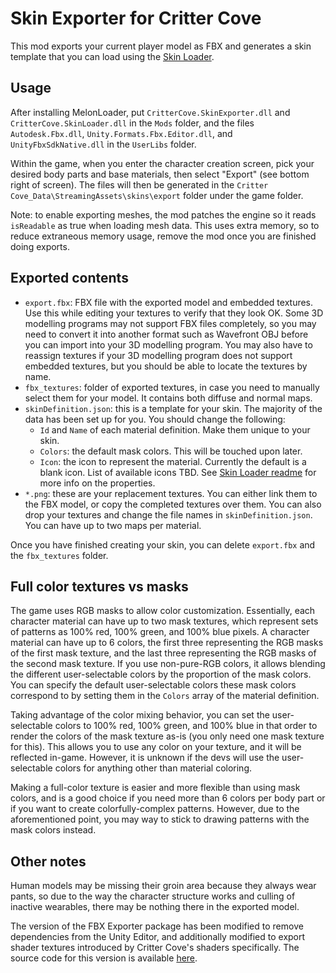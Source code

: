 ﻿Skin Exporter for Critter Cove
==============================

This mod exports your current player model as FBX and generates a skin template
that you can load using the [Skin Loader](/CritterCove.SkinLoader).

Usage
-----

After installing MelonLoader, put `CritterCove.SkinExporter.dll` and
`CritterCove.SkinLoader.dll` in the `Mods` folder, and the files
`Autodesk.Fbx.dll`, `Unity.Formats.Fbx.Editor.dll`, and `UnityFbxSdkNative.dll`
in the `UserLibs` folder.

Within the game, when you enter the character creation screen, pick your desired
body parts and base materials, then select "Export" (see bottom right of screen).
The files will then be generated in the
`Critter Cove_Data\StreamingAssets\skins\export` folder under the game folder.

Note: to enable exporting meshes, the mod patches the engine so it reads
`isReadable` as true when loading mesh data. This uses extra memory, so to
reduce extraneous memory usage, remove the mod once you are finished doing
exports.

Exported contents
-----------------

- `export.fbx`: FBX file with the exported model and embedded textures. Use this
  while editing your textures to verify that they look OK. Some 3D modelling
  programs may not support FBX files completely, so you may need to convert it
  into another format such as Wavefront OBJ before you can import into your
  3D modelling program. You may also have to reassign textures if your 3D
  modelling program does not support embedded textures, but you should be able
  to locate the textures by name.
- `fbx_textures`: folder of exported textures, in case you need to manually
  select them for your model. It contains both diffuse and normal maps.
- `skinDefinition.json`: this is a template for your skin. The majority of the
  data has been set up for you. You should change the following:
  - `Id` and `Name` of each material definition. Make them unique to your skin.
  - `Colors`: the default mask colors. This will be touched upon later.
  - `Icon`: the icon to represent the material. Currently the default is a blank
    icon. List of available icons TBD.
  See [Skin Loader readme](/CritterCove.SkinLoader/README.md) for more info on
  the properties.
- `*.png`: these are your replacement textures. You can either link them to the
  FBX model, or copy the completed textures over them. You can also drop your
  textures and change the file names in `skinDefinition.json`. You can have up
  to two maps per material.

Once you have finished creating your skin, you can delete `export.fbx` and the
`fbx_textures` folder.

Full color textures vs masks
----------------------------

The game uses RGB masks to allow color customization. Essentially, each
character material can have up to two mask textures, which represent sets of
patterns as 100% red, 100% green, and 100% blue pixels. A character material can
have up to 6 colors, the first three representing the RGB masks of the first
mask texture, and the last three representing the RGB masks of the second mask
texture. If you use non-pure-RGB colors, it allows blending the different
user-selectable colors by the proportion of the mask colors. You can specify
the default user-selectable colors these mask colors correspond to by setting
them in the `Colors` array of the material definition.

Taking advantage of the color mixing behavior, you can set the user-selectable
colors to 100% red, 100% green, and 100% blue in that order to render the colors
of the mask texture as-is (you only need one mask texture for this). This allows
you to use any color on your texture, and it will be reflected in-game. However,
it is unknown if the devs will use the user-selectable colors for anything other
than material coloring.

Making a full-color texture is easier and more flexible than using mask colors,
and is a good choice if you need more than 6 colors per body part or if you
want to create colorfully-complex patterns. However, due to the aforementioned
point, you may way to stick to drawing patterns with the mask colors instead.

Other notes
-----------

Human models may be missing their groin area because they always wear pants,
so due to the way the character structure works and culling of inactive
wearables, there may be nothing there in the exported model.

The version of the FBX Exporter package has been modified to remove dependencies
from the Unity Editor, and additionally modified to export shader textures
introduced by Critter Cove's shaders specifically. The source code for this
version is available [here](https://github.com/GMMan/com.unity.formats.fbx/tree/custom).
